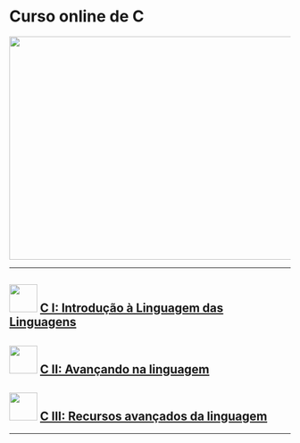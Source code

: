 # Curso online de C

[<img src="https://www.alura.com.br/assets/api/share/alura-cursos-online-tecnologia.png" width="927" height="400">](https://www.alura.com.br)

------

## <img src="https://www.alura.com.br/assets/api/cursos/introducao-a-programacao-com-c-parte-1.svg" width="50" height="50"> [**C I: Introdução à Linguagem das Linguagens**](https://www.alura.com.br/curso-online-introducao-a-programacao-com-c-parte-1) 

## <img src="https://www.alura.com.br/assets/api/cursos/introducao-a-programacao-com-c-parte-2.svg" width="50" height="50"> [**C II: Avançando na linguagem**](https://www.alura.com.br/curso-online-introducao-a-programacao-com-c-parte-2)

## <img src="https://www.alura.com.br/assets/api/cursos/introducao-a-programacao-com-c-parte-3.svg" width="50" height="50"> [**C III: Recursos avançados da linguagem**](https://www.alura.com.br/curso-online-introducao-a-programacao-com-c-parte-3)

------

